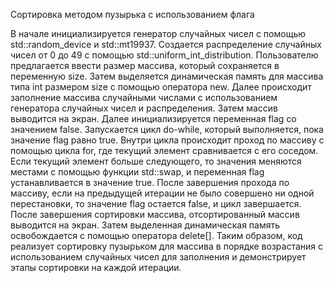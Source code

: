  Сортировка методом пузырька с использованием флага

 В начале инициализируется генератор случайных чисел с помощью std::random_device и std::mt19937. Создается
 распределение случайных чисел от 0 до 49 с помощью std::uniform_int_distribution.
 Пользователю предлагается ввести размер массива, который сохраняется в переменную size. Затем выделяется динамическая
 память для массива типа int размером size с помощью оператора new.
 Далее происходит заполнение массива случайными числами с использованием генератора случайных чисел и распределения.
 Затем массив выводится на экран.
 Далее инициализируется переменная flag со значением false. Запускается цикл do-while, который выполняется, пока
 значение flag равно true. Внутри цикла происходит проход по массиву с помощью цикла for, где текущий элемент
 сравнивается с его соседом. Если текущий элемент больше следующего, то значения меняются местами с помощью функции
 std::swap, и переменная flag устанавливается в значение true. После завершения прохода по массиву, если на предыдущей
 итерации не было совершено ни одной перестановки, то значение flag остается false, и цикл завершается.
 После завершения сортировки массива, отсортированный массив выводится на экран. Затем выделенная динамическая память
 освобождается с помощью оператора delete[].
 Таким образом, код реализует сортировку пузырьком для массива в порядке возрастания с использованием случайных чисел
 для заполнения и демонстрирует этапы сортировки на каждой итерации.
